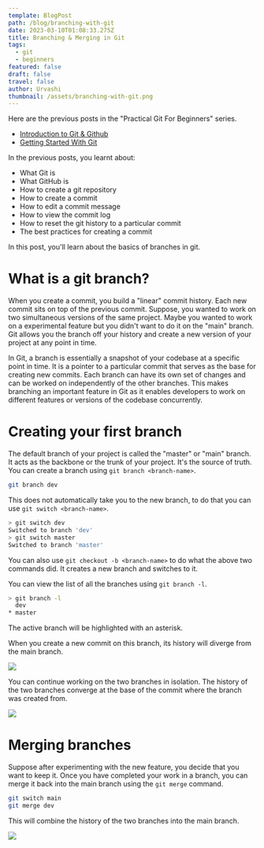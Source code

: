 ```yaml
---
template: BlogPost
path: /blog/branching-with-git
date: 2023-03-10T01:08:33.275Z
title: Branching & Merging in Git
tags:
  - git
  - beginners
featured: false
draft: false
travel: false
author: Urvashi
thumbnail: /assets/branching-with-git.png
---
```


Here are the previous posts in the "Practical Git For Beginners" series.

- [Introduction to Git & Github](https://www.thecodedose.com/blog/introduction-to-git-and-github)
- [Getting Started With Git](https://www.thecodedose.com/blog/getting-started-with-git)

In the previous posts, you learnt about:
- What Git is
- What GitHub is
- How to create a git repository
- How to create a commit
- How to edit a commit message
- How to view the commit log
- How to reset the git history to a particular commit
- The best practices for creating a commit

In this post, you'll learn about the basics of branches in git.

# What is a git branch?

When you create a commit, you build a "linear" commit history.
Each new commit sits on top of the previous commit.
Suppose, you wanted to work on two simultaneous versions of the same project.
Maybe you wanted to work on a experimental feature but you didn't want to do it on the "main" branch.
Git allows you the branch off your history and create a new version of your project at any point in time.

In Git, a branch is essentially a snapshot of your codebase at a specific point in time. It is a pointer to a particular commit that serves as the base for creating new commits. Each branch can have its own set of changes and can be worked on independently of the other branches. This makes branching an important feature in Git as it enables developers to work on different features or versions of the codebase concurrently.

# Creating your first branch

The default branch of your project is called the "master" or "main" branch.
It acts as the backbone or the trunk of your project.
It's the source of truth.
You can create a branch using `git branch <branch-name>`.

```bash
git branch dev
```

This does not automatically take you to the new branch, to do that you can use  `git switch <branch-name>`.

```bash
> git switch dev
Switched to branch 'dev'
> git switch master
Switched to branch 'master'
```

You can also use `git checkout -b <branch-name>` to do what the above two commands did.
It creates a new branch and switches to it.

You can view the list of all the branches using `git branch -l`.

```bash
> git branch -l
  dev
* master
```

The active branch will be highlighted with an asterisk.

When you create a new commit on this branch, its history will diverge from the main branch.

![](/assets/creating-a-branch.jpeg)

You can continue working on the two branches in isolation.
The history of the two branches converge at the base of the commit where the branch was created from.

![](/assets/branching-log.png)

# Merging branches

Suppose after experimenting with the new feature, you decide that you want to keep it.
Once you have completed your work in a branch, you can merge it back into the main branch using the `git merge` command.

```bash
git switch main
git merge dev
```

This will combine the history of the two branches into the main branch.

![](/assets/git-merge.png)
